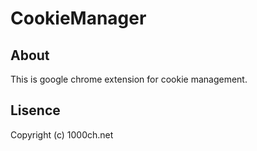 # CookieManager

## About

This is google chrome extension for cookie management.  

## Lisence

Copyright (c) 1000ch.net  